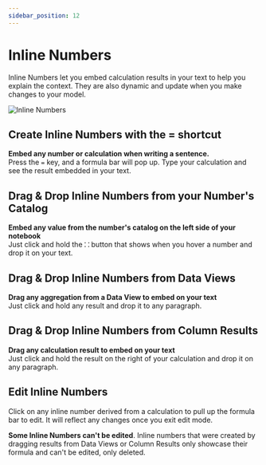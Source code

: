 ```yaml
---
sidebar_position: 12
---
```


# Inline Numbers

Inline Numbers let you embed calculation results in your text to help you explain the context. They are also dynamic and update when you make changes to your model.

![Inline Numbers](./img/InlineNumbers.gif)

## Create Inline Numbers with the = shortcut

**Embed any number or calculation when writing a sentence.**  <br/> Press the `=` key, and a formula bar will pop up. Type your calculation and see the result embedded in your text.

## Drag & Drop Inline Numbers from your Number's Catalog

**Embed any value from the number's catalog on the left side of your notebook** <br/> Just click and hold the **`⸬`** button that shows when you hover a number and drop it on your text.

## Drag & Drop Inline Numbers from Data Views

**Drag any aggregation from a Data View to embed on your text** <br/> Just click and hold any result and drop it to any paragraph.


## Drag & Drop Inline Numbers from Column Results

**Drag any calculation result to embed on your text** <br/> Just click and hold the result on the right of your calculation and drop it on any paragraph.

## Edit Inline Numbers

Click on any inline number derived from a calculation to pull up the formula bar to edit. It will reflect any changes once you exit edit mode.

**Some Inline Numbers can't be edited**. Inline numbers that were created by dragging results from Data Views or Column Results only showcase their formula and can't be edited, only deleted.
